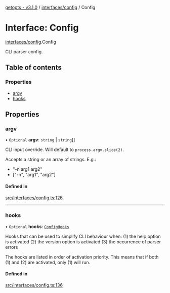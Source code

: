 [getopts - v3.1.0](../README.md) / [interfaces/config](../modules/interfaces_config.md) / Config

# Interface: Config

[interfaces/config](../modules/interfaces_config.md).Config

CLI parser config.

## Table of contents

### Properties

- [argv](interfaces_config.Config.md#argv)
- [hooks](interfaces_config.Config.md#hooks)

## Properties

### argv

• `Optional` **argv**: `string` \| `string`[]

CLI input override. Will default to `process.argv.slice(2)`.

Accepts a string or an array of strings. E.g.:

- "-n arg1 arg2"
- ["-n", "arg1", "arg2"]

#### Defined in

[src/interfaces/config.ts:126](https://github.com/prasadrajandran/node-getopts/blob/ff39d95/src/interfaces/config.ts#L126)

---

### hooks

• `Optional` **hooks**: [`ConfigHooks`](interfaces_config.ConfigHooks.md)

Hooks that can be used to simplify CLI behaviour when:
(1) the help option is activated
(2) the version option is activated
(3) the occurrence of parser errors

The hooks are listed in order of activation priority. This means that if
both (1) and (2) are activated, only (1) will run.

#### Defined in

[src/interfaces/config.ts:136](https://github.com/prasadrajandran/node-getopts/blob/ff39d95/src/interfaces/config.ts#L136)
